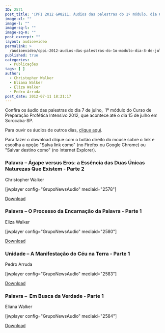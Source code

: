 ```yaml
---
ID: 2571
post_title: 'CPPI 2012 &#8211; Áudios das palestras do 1º módulo, dia 8 de julho'
image-xl: ""
image-l: ""
image-sq-l: ""
image-sq-m: ""
post_excerpt: ""
layout: audioevideo
permalink: >
  /audioevideo/cppi-2012-audios-das-palestras-do-1o-modulo-dia-8-de-julho
published: true
categories:
  - Publicações
tags: [ ]
author:
  - Christopher Walker
  - Eliana Walker
  - Eliza Walker
  - Pedro Arruda
post_date: 2012-07-11 18:21:17
---
```

Confira os áudio das palestras do dia 7 de julho,  1º módulo do Curso de Preparação Profética Intensivo 2012, que acontece até o dia 15 de julho em Sorocaba-SP.

Para ouvir os áudios de outros dias, <a href="http://www.gruponews.com.br/assuntos/publicacoes/audio/cppi2012">clique aqui</a>.

Para fazer o download clique com o botão direito do mouse sobre o link e escolha a opção "Salva link como" (no Firefox ou Google Chrome) ou "Salvar destino como" (no Internet Explorer).
<h3>Palavra – Ágape versus Eros: a Essência das Duas Únicas Naturezas Que Existem - Parte 2</h3>
Christopher Walker

[jwplayer config="GrupoNewsAudio" mediaid="2578"]

<a href="http://www.gruponews.com.br/wp-content/uploads/2012/07/01_christopher-walker_domingo-8-de-julho.mp3">Download</a>
<h3>Palavra – O Processo da Encarnação da Palavra - Parte 1</h3>
Eliza Walker

[jwplayer config="GrupoNewsAudio" mediaid="2580"]

<a href="http://www.gruponews.com.br/wp-content/uploads/2012/07/02_eliza-walker_domingo-8-de-julho.mp3">Download</a>
<h3>Unidade – A Manifestação do Céu na Terra - Parte 1</h3>
Pedro Arruda

[jwplayer config="GrupoNewsAudio" mediaid="2583"]

<a href="http://www.gruponews.com.br/wp-content/uploads/2012/07/03_pedro-arruda_domingo-8-de-julho.mp3">Download</a>
<h3>Palavra –  Em Busca da Verdade - Parte 1</h3>
Eliana Walker

[jwplayer config="GrupoNewsAudio" mediaid="2584"]

<a href="http://www.gruponews.com.br/wp-content/uploads/2012/07/04_eliana-walker_domingo-8-de-julho.mp3">Download</a>